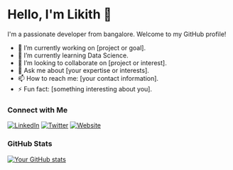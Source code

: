 # Hello, I'm Likith 👋

I'm a passionate developer from bangalore. Welcome to my GitHub profile!

- 🔭 I’m currently working on [project or goal].
- 🌱 I’m currently learning Data Science.
- 👯 I’m looking to collaborate on [project or interest].
- 💬 Ask me about [your expertise or interests].
- 📫 How to reach me: [your contact information].
- ⚡ Fun fact: [something interesting about you].

### Connect with Me

[![LinkedIn](https://img.shields.io/badge/LinkedIn-Likith-blue)](https://www.linkedin.com/in/likithsshetty/)
[![Twitter](https://img.shields.io/badge/Twitter-Likith-blue)](https://twitter.com/likithsshetty)
[![Website](https://img.shields.io/badge/Website-yourwebsite.com-blue)](https://yourwebsite.com/)

### GitHub Stats

[![Your GitHub stats](https://github-readme-stats.vercel.app/api?username=likithshetty22)](https://github.com/likithshetty22/github-readme-stats)
